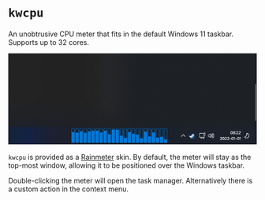 # `kwcpu`

An unobtrusive CPU meter that fits in the default Windows 11 taskbar. Supports up to 32 cores.

![Screenshot of kwcpu on the Windows 11 taskbar](./img/kwcpu.png)

`kwcpu` is provided as a [Rainmeter](https://www.rainmeter.net/) skin. By default, the meter will stay as the top-most window, allowing it to be positioned over the Windows taskbar.

Double-clicking the meter will open the task manager. Alternatively there is a custom action in the context menu.
